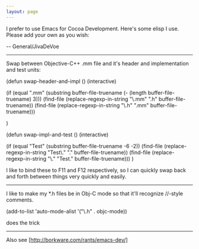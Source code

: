 ```yaml
---
layout: page
---
```


I prefer to use Emacs for Cocoa Development.  Here's some elisp I use.  Please add your own as you wish:

-- General/JivaDeVoe

----

Swap between Objective-C++ .mm file and it's header and implementation and test units:

    
(defun swap-header-and-impl ()
  (interactive)

  (if (equal ".mm" (substring buffer-file-truename (- (length buffer-file-truename) 3)))
      (find-file (replace-regexp-in-string "\\.mm" "\.h" buffer-file-truename))
    (find-file (replace-regexp-in-string "\\.h" "\.mm" buffer-file-truename)))

)

(defun swap-impl-and-test ()
  (interactive)

  (if (equal "Test" (substring buffer-file-truename -6 -2))
      (find-file (replace-regexp-in-string "Test\\." "\." buffer-file-truename))
    (find-file (replace-regexp-in-string "\\." "Test\." buffer-file-truename)))
)


I like to bind these to F11 and F12 respectively, so I can quickly swap back and forth between things very quickly and easily.

----

I like to make my *.h files be in Obj-C mode so that it'll recognize //-style comments. 
    
(add-to-list 'auto-mode-alist '("\\.h" . objc-mode))

does the trick

----

Also see [http://borkware.com/rants/emacs-dev/]